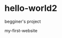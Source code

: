 # hello-world2
begginer's project

<!DOCTYPE html>


<html>
  <head>
    <meta http-equiv="content-type" content="text/html;charset=utf-8"/>
    <tittle>my-first-website</tittle>
    <link href="styles.css" rel="stylesheet" type="text/css">
  </head>
